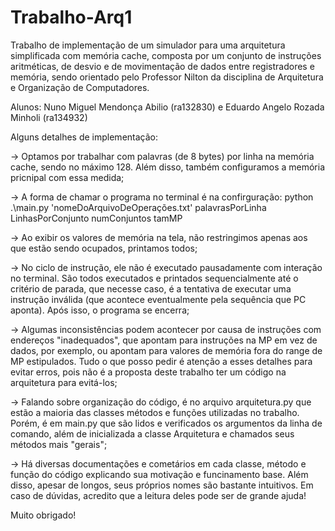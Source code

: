 # Trabalho-Arq1
Trabalho de implementação de um simulador para uma arquitetura simplificada com memória cache,
composta por um conjunto de instruções aritméticas, de desvio e de movimentação de dados entre 
registradores e memória, sendo orientado pelo Professor Nilton da disciplina de Arquitetura e
Organização de Computadores.

Alunos: Nuno Miguel Mendonça Abilio (ra132830) e Eduardo Angelo Rozada Minholi (ra134932)

Alguns detalhes de implementação:

-> Optamos por trabalhar com palavras (de 8 bytes) por linha na memória cache, sendo no máximo 128. Além 
disso, também configuramos a memória pricnipal com essa medida;

-> A forma de chamar o programa no terminal é na confirguração: python .\main.py 
'nomeDoArquivoDeOperações.txt' palavrasPorLinha LinhasPorConjunto numConjuntos tamMP

-> Ao exibir os valores de memória na tela, não restringimos apenas aos que estão sendo ocupados,
printamos todos;

-> No ciclo de instrução, ele não é executado pausadamente com interação no terminal. São todos 
executados e printados sequencialmente até o critério de parada, que necesse caso, é a tentativa de
executar uma instrução inválida (que acontece eventualmente pela sequência que PC aponta). Após isso,
o programa se encerra;

-> Algumas inconsistências podem acontecer por causa de instruções com endereços "inadequados", que 
apontam para instruções na MP em vez de dados, por exemplo, ou apontam para valores de memória fora do 
range de MP estipulados. Tudo o que posso pedir é atenção a esses detalhes para evitar erros, pois não é 
a proposta deste trabalho ter um código na arquitetura para evitá-los;

-> Falando sobre organização do código, é no arquivo arquitetura.py que estão a maioria das classes 
métodos e funções utilizadas no trabalho. Porém, é em main.py que são lidos e verificados os argumentos 
da linha de comando, além de inicializada a classe Arquitetura e chamados seus métodos mais "gerais";

-> Há diversas documentações e cometários em cada classe, método e função do código explicando sua 
motivação e funcinamento base. Além disso, apesar de longos, seus próprios nomes são bastante intuitivos.
Em caso de dúvidas, acredito que a leitura deles pode ser de grande ajuda!

Muito obrigado!